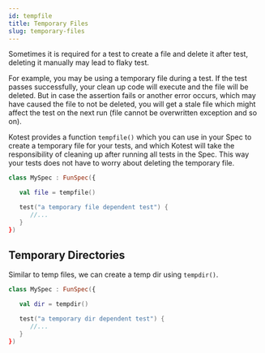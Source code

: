 ```yaml
---
id: tempfile
title: Temporary Files
slug: temporary-files
---
```




Sometimes it is required for a test to create a file and delete it after test, deleting it manually may lead to flaky
test.

For example, you may be using a temporary file during a test. If the test passes successfully, your clean up code will execute
and the file will be deleted. But in case the assertion fails or another error occurs, which may have caused the file to not be deleted, you will get a stale file
which might affect the test on the next run (file cannot be overwritten exception and so on).

Kotest provides a function ```tempfile()``` which you can use in your Spec to create a temporary file for your tests, and which
 Kotest will take the responsibility of cleaning up after running all tests in the Spec. This way your
tests does not have to worry about deleting the temporary file.

```kotlin
class MySpec : FunSpec({

   val file = tempfile()

   test("a temporary file dependent test") {
      //...
   }
})

```

## Temporary Directories

Similar to temp files, we can create a temp dir using `tempdir()`.

```kotlin
class MySpec : FunSpec({

   val dir = tempdir()

   test("a temporary dir dependent test") {
      //...
   }
})
```
